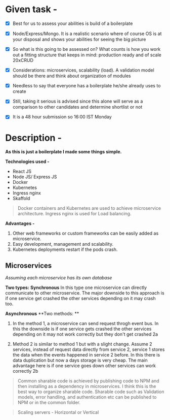 # Given task -

- [x] Best for us to assess your abilities is build of a boilerplate

- [x] Node/Express/Mongo. It is a realistic scenario where of course OS is at your disposal and 
shows your abilities for seeing the big picture

- [x] So what is this going to be assessed on? What counts is how you work out a fitting structure that keeps in mind: 
production ready and of scale 20xCRUD

- [x] Considerations: microservices, scalability (load). A validation model should be there and think about organization of modules

- [x] Needless to say that everyone has a boilerplate he/she already uses to create

- [x] Still, taking it serious is advised since this alone will serve as a comparison to other candidates and determine shortlist or not

- [x] It is a 48 hour submission so 16:00 IST Monday

# Description -

**As this is just a boilerplate I made some things simple.**

**Technologies used -**
* React JS
* Node JS/ Express JS
* Docker
* Kubernetes
* Ingress nginx
* Skaffold

> Docker containers and Kubernetes are used to achieve microservice architecture.
> Ingress nginx is used for Load balancing.

**Advantages -**
1. Other web frameworks or custom frameworks can be easily added as microservice. 
1. Easy development, management and scalability.
1. Kubernetes deployments restart if the pods crash.

## Microservices

*Assuming each microservice has its own database*

**Two types:**
**Synchronous** 
In this type one microservice can directly communicate to other microservice.
The major downside to this approach is if one service get crashed the other services depending on it may crash too.

**Asynchronous** 
**Two methods: **
  1. In the method 1, a microservice can send request throgh event bus. In this the downside is if one service gets crashed the other services depending on it may not work correctly but they don't get crashed  2a

  1. Method 2 is similar to method 1 but with a slight change. Assume 2 services, instead of request data directly from service 2, service 1 stores the data when the events happened in service 2 before. In this there is data duplication but now a days storage is very cheap. The main advantage here is if one service goes down other services can work correctly 2b

> Common sharable code is achieved by publishing code to NPM and then installing as a dependency in microservices. I think this is the best way to organize sharable code. Sharable code such as Validation models, error handling, and authentication etc can be published to NPM or in the common folder.

> Scaling servers - Horizontal or Vertical